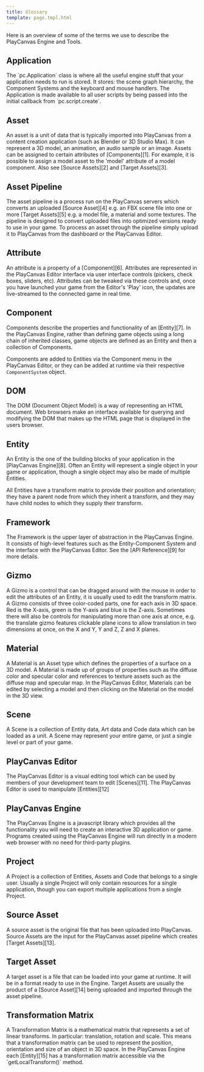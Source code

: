 ```yaml
---
title: Glossary
template: page.tmpl.html
---
```


Here is an overview of some of the terms we use to describe the PlayCanvas Engine and Tools.

<h2 id="app">Application</h2>
The `pc.Application` class is where all the useful engine stuff that your application needs to run is stored. It stores: the scene graph hierarchy, the Component Systems and the keyboard and mouse handlers. The Application is made available to all user scripts by being passed into the initial callback from `pc.script.create`.

<h2 id="asset">Asset</h2>
An asset is a unit of data that is typically imported into PlayCanvas from a content creation application (such as Blender or 3D Studio Max). It can represent a 3D model, an animation, an audio sample or an image. Assets can be assigned to certain attributes of [Components][1]. For example, it is possible to assign a model asset to the 'model' attribute of a model component. Also see [Source Assets][2] and [Target Assets][3].

<h2 id="asset_pipeline">Asset Pipeline</h2>
The asset pipeline is a process run on the PlayCanvas servers which converts an uploaded [Source Asset][4] e.g. an FBX scene file into one or more [Target Assets][5] e.g. a model file, a material and some textures. The pipeline is designed to convert uploaded files into optimized versions ready to use in your game. To process an asset through the pipeline simply upload it to PlayCanvas from the dashboard or the PlayCanvas Editor.

<h2 id="attribute">Attribute</h2>
An attribute is a property of a [Component][6]. Attributes are represented in the PlayCanvas Editor interface via user interface controls (pickers, check boxes, sliders, etc). Attributes can be tweaked via these controls and, once you have launched your game from the Editor's 'Play' icon, the updates are live-streamed to the connected game in real time.

<h2 id="component">Component</h2>
Components describe the properties and functionality of an [Entity][7]. In the PlayCanvas Engine, rather than defining game objects using a long chain of inherited classes, game objects are defined as an Entity and then a collection of Components.

Components are added to Entities via the Component menu in the PlayCanvas Editor, or they can be added at runtime via their respective `ComponentSystem` object.

<h2 id="dom">DOM</h2>
The DOM (Document Object Model) is a way of representing an HTML document. Web browsers make an interface available for querying and modifying the DOM that makes up the HTML page that
is displayed in the users browser.

<h2 id="entity">Entity</h2>
An Entity is the one of the building blocks of your application in the [PlayCanvas Engine][8]. Often an Entity will represent a single object in your game or application, though a single object may also be made of multiple Entities.

All Entities have a transform matrix to provide their position and orientation;
they have a parent node from which they inherit a transform, and they may have child nodes to which they supply their transform.

<h2 id="framework">Framework</h2>
The Framework is the upper layer of abstraction in the PlayCanvas Engine. It consists of high-level features such as the Entity-Component System and the interface with the PlayCanvas Editor. See the [API Reference][9] for more details.

<h2 id="gizmo">Gizmo</h2>
A Gizmo is a control that can be dragged around with the mouse in order to edit the attributes of an Entity, it is usually used to edit the transform matrix. A Gizmo consists of
three color-coded parts, one for each axis in 3D space. Red is the X-axis, green is the Y-axis and blue is the Z-axis. Sometimes there will also be controls for manipulating
more than one axis at once, e.g. the translate gizmo features clickable plane icons to allow translation in two dimensions at once, on the X and Y, Y and Z, Z and X planes.

<h2 id="material">Material</h2>
A Material is an Asset type which defines the properties of a surface on a 3D model. A Material is made up of groups of properties such as the diffuse color and specular color and references to texture assets such as the diffuse map and specular map. In the PlayCanvas Editor, Materials can be edited by selecting a model and then clicking on the Material on the model in the 3D view.

<h2 id="scene">Scene</h2>
A Scene is a collection of Entity data, Art data and Code data which can be loaded as a unit. A Scene may represent your entire game, or just a single level or part of your game.

<h2 id="editor">PlayCanvas Editor</h2>
The PlayCanvas Editor is a visual editing tool which can be used by members of your development team to edit [Scenes][11]. The PlayCanvas Editor is used to manipulate [Entities][12]

<h2 id="engine">PlayCanvas Engine</h2>
The PlayCanvas Engine is a javascript library which provides all the functionality you will need to create an interactive 3D application or game.
Programs created using the PlayCanvas Engine will run directly in a modern web browser with no need for third-party plugins.

<h2 id="project">Project</h2>
A Project is a collection of Entities, Assets and Code that belongs to a single user. Usually a single Project will only contain resources for a single application, though you can export multiple applications from a single Project.

<h2 id="source_asset">Source Asset</h2>
A source asset is the original file that has been uploaded into PlayCanvas. Source Assets are the input for the PlayCanvas asset pipeline which creates [Target Assets][13].

<h2 id="target_asset">Target Asset</h2>
A target asset is a file that can be loaded into your game at runtime. It will be in a format ready to use in the Engine. Target Assets are usually the product of a [Source Asset][14] being uploaded and imported through the asset pipeline.

<h2 id="transform">Transformation Matrix</h2>
A Transformation Matrix is a mathematical matrix that represents a set of linear transforms. In particular: translation, rotation and scale. This means that a transformation matrix can be used to represent the position, orientation and size of an object in 3D space. In the PlayCanvas Engine each [Entity][15] has a transformation matrix accessible via the `getLocalTransform()` method.

[1]: #component
[2]: #source_asset
[3]: #target_asset
[4]: #source_asset
[5]: #target_asset
[6]: #component
[7]: #entity
[8]: #engine
[9]: /engine/api/stable
[10]: #explorer
[11]: #scene
[12]: #entity
[13]: #target_asset
[14]: #source_asset
[15]: #entity

